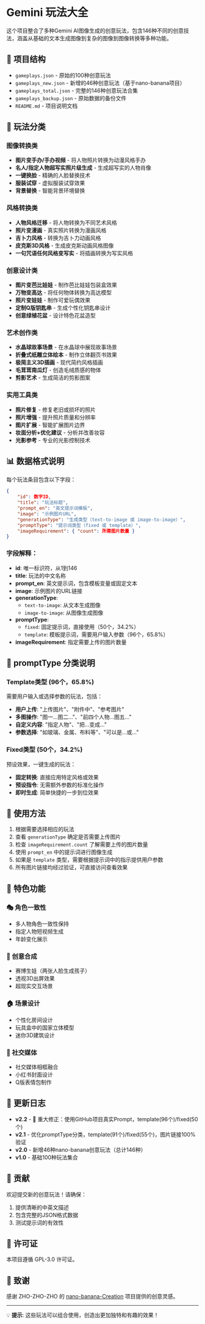 # Gemini 玩法大全

这个项目整合了多种Gemini AI图像生成的创意玩法，包含146种不同的创意技法，涵盖从基础的文本生成图像到复杂的图像到图像转换等多种功能。

## 📁 项目结构

- `gameplays.json` - 原始的100种创意玩法
- `gameplays_new.json` - 新增的46种创意玩法（基于nano-banana项目）
- `gameplays_total.json` - 完整的146种创意玩法合集
- `gameplays_backup.json` - 原始数据的备份文件
- `README.md` - 项目说明文档

## 🎨 玩法分类

### 图像转换类
- **图片变手办/手办视频** - 将人物照片转换为动漫风格手办
- **名人/指定人物超写实照片级生成** - 生成超写实的人物肖像
- **一键换脸** - 精确的人脸替换技术
- **服装试穿** - 虚拟服装试穿效果
- **背景替换** - 智能背景环境替换

### 风格转换类
- **人物风格迁移** - 将人物转换为不同艺术风格
- **照片变漫画** - 真实照片转换为漫画风格
- **吉卜力风格** - 转换为吉卜力动画风格
- **皮克斯3D风格** - 生成皮克斯动画风格图像
- **一句咒语任何风格变写实** - 将插画转换为写实风格

### 创意设计类
- **图片变芭比娃娃** - 制作芭比娃娃包装盒效果
- **万物变高达** - 将任何物体转换为高达模型
- **照片变娃娃** - 制作可爱玩偶效果
- **定制Q版钥匙串** - 生成个性化钥匙串设计
- **创意绿植花盆** - 设计特色花盆造型

### 艺术创作类
- **水晶球故事场景** - 在水晶球中展现故事场景
- **折叠式纸雕立体绘本** - 制作立体翻页书效果
- **极简主义3D插画** - 现代简约风格插画
- **毛茸茸南瓜灯** - 创造毛绒质感的物体
- **剪影艺术** - 生成简洁的剪影图案

### 实用工具类
- **照片修复** - 修复老旧或损坏的照片
- **照片增强** - 提升照片质量和分辨率
- **图片扩展** - 智能扩展图片边界
- **妆面分析+优化建议** - 分析并改善妆容
- **光影参考** - 专业的光影控制技术

## 📊 数据格式说明

每个玩法条目包含以下字段：

```json
{
    "id": 数字ID,
    "title": "玩法标题",
    "prompt_en": "英文提示词模板",
    "image": "示例图片URL",
    "generationType": "生成类型（text-to-image 或 image-to-image）",
    "promptType": "提示词类型（fixed 或 template）",
    "imageRequirement": { "count": 所需图片数量 }
}
```

### 字段解释：

- **id**: 唯一标识符，从1到146
- **title**: 玩法的中文名称
- **prompt_en**: 英文提示词，包含模板变量或固定文本
- **image**: 示例图片的URL链接
- **generationType**: 
  - `text-to-image`: 从文本生成图像
  - `image-to-image`: 从图像生成图像
- **promptType**:
  - `fixed`: 固定提示词，直接使用（50个，34.2%）
  - `template`: 模板提示词，需要用户输入参数（96个，65.8%）
- **imageRequirement**: 指定需要上传的图片数量

## 🎯 promptType 分类说明

### Template类型 (96个，65.8%)
需要用户输入或选择参数的玩法，包括：
- **用户上传**: "上传图片"、"附件中"、"参考图片"
- **多图操作**: "图一...图二..."、"前四个人物...图五..."
- **自定义内容**: "指定人物"、"把...变成..."
- **参数选择**: "如玻璃、金属、布料等"、"可以是...或..."

### Fixed类型 (50个，34.2%)
预设效果，一键生成的玩法：
- **固定转换**: 直接应用特定风格或效果
- **预设指令**: 无需额外参数的标准化操作
- **即时生成**: 简单快捷的一步到位效果

## 🚀 使用方法

1. 根据需要选择相应的玩法
2. 查看 `generationType` 确定是否需要上传图片
3. 检查 `imageRequirement.count` 了解需要上传的图片数量
4. 使用 `prompt_en` 中的提示词进行图像生成
5. 如果是 `template` 类型，需要根据提示词中的指示提供用户参数
6. 所有图片链接均经过验证，可直接访问查看效果

## 🎯 特色功能

### 🎭 角色一致性
- 多人物角色一致性保持
- 指定人物短视频生成
- 年龄变化展示

### 🎨 创意合成
- 赛博生娃（两张人脸生成孩子）
- 透视3D出屏效果
- 超现实交互场景

### 🏠 场景设计
- 个性化房间设计
- 玩具盒中的国家立体模型
- 迷你3D建筑设计

### 📱 社交媒体
- 社交媒体相框融合
- 小红书封面设计
- Q版表情包制作

## 📝 更新日志

- **v2.2** - 🔧 重大修正：使用GitHub项目真实Prompt，template(96个)/fixed(50个)
- **v2.1** - 优化promptType分类，template(91个)/fixed(55个)，图片链接100%验证
- **v2.0** - 新增46种nano-banana创意玩法（总计146种）
- **v1.0** - 基础100种玩法集合

## 🤝 贡献

欢迎提交新的创意玩法！请确保：
1. 提供清晰的中英文描述
2. 包含完整的JSON格式数据
3. 测试提示词的有效性

## 📄 许可证

本项目遵循 GPL-3.0 许可证。

## 🙏 致谢

感谢 ZHO-ZHO-ZHO 的 [nano-banana-Creation](https://github.com/ZHO-ZHO-ZHO/ZHO-nano-banana-Creation) 项目提供的创意灵感。

---

💡 **提示**: 这些玩法可以组合使用，创造出更加独特和有趣的效果！

